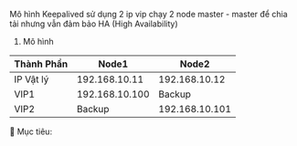 Mô hình Keepalived sử dụng 2 ip vip chạy 2 node master - master để chia tải nhưng vẫn đảm bảo HA (High Availability)

1. Mô hình

| Thành Phần| Node1 | Node2|
|-----------|-------|------|
| IP Vật lý | 192.168.10.11| 192.168.10.12|
|VIP1       | 192.168.10.100 | Backup |
|VIP2       | Backup         | 192.168.10.101|

📌 Mục tiêu:
